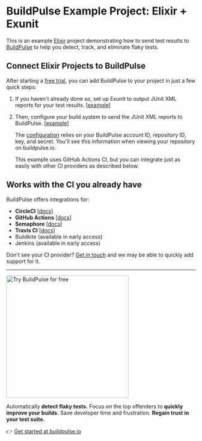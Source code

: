 # BuildPulse Example Project: Elixir + Exunit

This is an example [Elixir](https://elixir-lang.org/) project demonstrating how to send test results to [BuildPulse](https://buildpulse.io) to help you detect, track, and eliminate flaky tests.

## Connect Elixir Projects to BuildPulse

After starting a [free trial](https://github.com/marketplace/buildpulse/plan/MDIyOk1hcmtldHBsYWNlTGlzdGluZ1BsYW40NzM5#pricing-and-setup), you can add BuildPulse to your project in just a few quick steps:

1. If you haven't already done so, set up Exunit to output JUnit XML reports for your test results. [[example][commit-for-xml-reports]]

2. Then, configure your build system to send the JUnit XML reports to BuildPulse. [[example][commit-for-buildpulse-integration]]

    The [configuration][commit-for-buildpulse-integration] relies on your BuildPulse account ID, repository ID, key, and secret. You'll see this information when viewing your repository on buildpulse.io.

    This example uses GitHub Actions CI, but you can integrate just as easily with other CI providers as described below.

## Works with the CI you already have

BuildPulse offers integrations for:

- **CircleCI** [[docs](https://circleci.com/developer/orbs/orb/workshop64/buildpulse)]
- **GitHub Actions** [[docs](https://github.com/marketplace/actions/buildpulse)]
- **Semaphore** [[docs](https://github.com/buildpulse/buildpulse-semaphore)]
- **Travis CI** [[docs](https://github.com/buildpulse/buildpulse-travis-ci)]
- Buildkite (available in early access)
- Jenkins (available in early access)

Don't see your CI provider? [Get in touch](mailto:hello@buildpulse.io?body=%3C%3C%20Please%20tell%20us%20what%20CI%20service%20you%27re%20using.%20We%27ll%20follow%20up%20with%20you%20soon%21%20%3E%3E&amp;subject=Please%20add%20support%20for%20this%20CI%20service%20next) and we may be able to quickly add support for it.

---

<p>
  <a href="https://buildpulse.io?utm_source=github.com&utm_campaign=example-repositories&utm_content=exunit-button">
    <img width="325" title="Automatically detect flaky Exunit tests with BuildPulse" alt="Try BuildPulse for free" src="https://user-images.githubusercontent.com/2988/86935247-9f059b80-c10a-11ea-9579-575b357e70d6.png">
  </a>
</p>

Automatically **detect flaky tests.** Focus on the top offenders to **quickly improve your builds.** Save developer time and frustration. **Regain trust in your test suite.**

👉 [Get started at buildpulse.io](https://buildpulse.io?utm_source=github.com&utm_campaign=example-repositories&utm_content=elixir-text-link)

[commit-for-xml-reports]: https://github.com/buildpulse/buildpulse-example-elixir/commit/5e1bd944fe9b858cf5eabed610ba736c7e8428b8
[commit-for-buildpulse-integration]: https://github.com/buildpulse/buildpulse-example-elixir/commit/cec7f201ca7bbecf2b6e882ca4b04ca7cc750077

